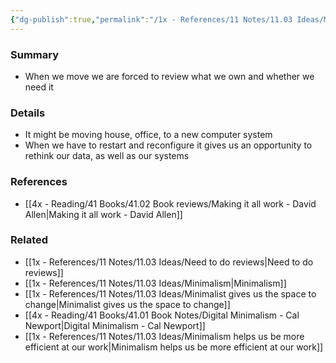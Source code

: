 ```yaml
---
{"dg-publish":true,"permalink":"/1x - References/11 Notes/11.03 Ideas/Moving is a good way to reset what we need in our lives/","title":"Moving is a good way to reset what we need in our lives","created":"2023-12-25T17:35:32.772+03:00","updated":"2024-02-14T20:18:26.824+03:00"}
---
```



### Summary
- When we move we are forced to review what we own and whether we need it

### Details
- It might be moving house, office, to a new computer system
- When we have to restart and reconfigure it gives us an opportunity to rethink our data, as well as our systems

### References
- [[4x - Reading/41 Books/41.02 Book reviews/Making it all work - David Allen\|Making it all work - David Allen]]

### Related
- [[1x - References/11 Notes/11.03 Ideas/Need to do reviews\|Need to do reviews]]
- [[1x - References/11 Notes/11.03 Ideas/Minimalism\|Minimalism]]
- [[1x - References/11 Notes/11.03 Ideas/Minimalist gives us the space to change\|Minimalist gives us the space to change]]
- [[4x - Reading/41 Books/41.01 Book Notes/Digital Minimalism - Cal Newport\|Digital Minimalism - Cal Newport]]
- [[1x - References/11 Notes/11.03 Ideas/Minimalism helps us be more efficient at our work\|Minimalism helps us be more efficient at our work]]
